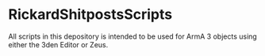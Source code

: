 # RickardShitpostsScripts
All scripts in this depository is intended to be used for ArmA 3 objects using either the 3den Editor or Zeus.
